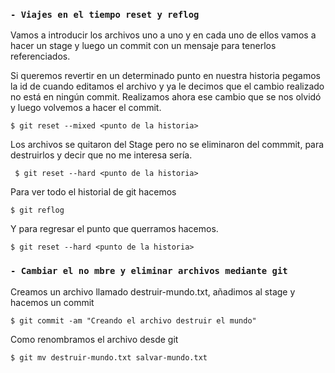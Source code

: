 ###  `- Viajes en el tiempo reset y reflog`

Vamos a introducir los archivos uno a uno y en cada uno de ellos vamos a hacer un stage y luego un commit con un mensaje para tenerlos referenciados.

Si queremos revertir en un determinado punto en nuestra historia pegamos la id de cuando editamos el archivo y ya le decimos que el cambio realizado no está en ningún commit. Realizamos ahora ese cambio que se nos olvidó y luego volvemos a hacer el commit.

``
$ git reset --mixed <punto de la historia>
``

Los archivos se quitaron del Stage pero no se eliminaron del commmit, para destruirlos y decir que no me interesa sería.

`` 
$ git reset --hard <punto de la historia>
``

Para ver todo el historial de git hacemos

``$ git reflog``

Y para regresar el punto que querramos hacemos.

``$ git reset --hard <punto de la historia>``

###  `- Cambiar el no mbre y eliminar archivos mediante git`

Creamos un archivo llamado destruir-mundo.txt, añadimos al stage y hacemos un commit

``$ git commit -am "Creando el archivo destruir el mundo"``

Como renombramos el archivo desde git

``$ git mv destruir-mundo.txt salvar-mundo.txt``
